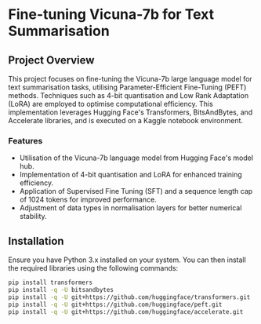 # Fine-tuning Vicuna-7b for Text Summarisation

## Project Overview
This project focuses on fine-tuning the Vicuna-7b large language model for text summarisation tasks, utilising Parameter-Efficient Fine-Tuning (PEFT) methods. Techniques such as 4-bit quantisation and Low Rank Adaptation (LoRA) are employed to optimise computational efficiency. This implementation leverages Hugging Face's Transformers, BitsAndBytes, and Accelerate libraries, and is executed on a Kaggle notebook environment.

### Features
- Utilisation of the Vicuna-7b language model from Hugging Face's model hub.
- Implementation of 4-bit quantisation and LoRA for enhanced training efficiency.
- Application of Supervised Fine Tuning (SFT) and a sequence length cap of 1024 tokens for improved performance.
- Adjustment of data types in normalisation layers for better numerical stability.

## Installation

Ensure you have Python 3.x installed on your system. You can then install the required libraries using the following commands:

```bash
pip install transformers
pip install -q -U bitsandbytes
pip install -q -U git+https://github.com/huggingface/transformers.git
pip install -q -U git+https://github.com/huggingface/peft.git
pip install -q -U git+https://github.com/huggingface/accelerate.git

